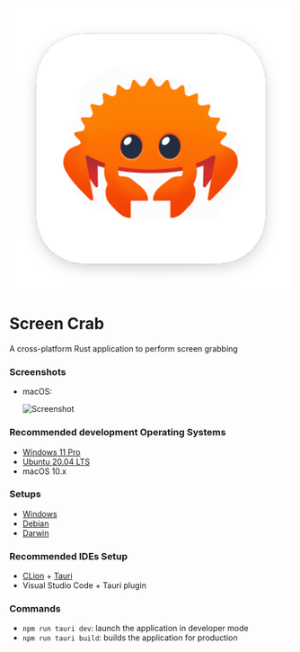 ![Image](./icon.png)
# Screen Crab

A cross-platform Rust application to perform screen grabbing 

### Screenshots
- macOS:

    ![Screenshot](./screenshots/ScreenCrab_macOS.png)

### Recommended development Operating Systems
- [Windows 11 Pro](https://www.microsoft.com/it-it/software-download/windows11)
- [Ubuntu 20.04 LTS](https://releases.ubuntu.com/focal/)
- macOS 10.x 

### Setups
- [Windows](setup/windows.ps1)
- [Debian](setup/debian.sh)
- [Darwin](setup/darwin.sh)

### Recommended IDEs Setup

- [CLion](https://www.jetbrains.com/clion/download/) + [Tauri](https://plugins.jetbrains.com/plugin/21659-tauri/versions/stable)
- Visual Studio Code + Tauri plugin

### Commands

- `npm run tauri dev`: launch the application in developer mode
- `npm run tauri build`: builds the application for production

